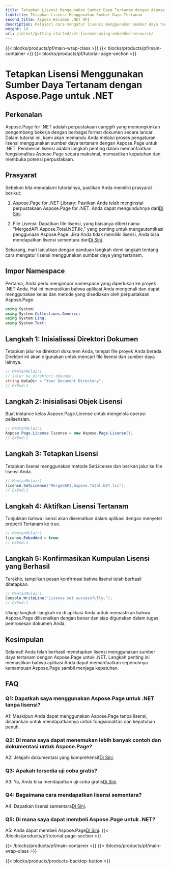 ```yaml
---
title: Tetapkan Lisensi Menggunakan Sumber Daya Tertanam dengan Aspose.Page untuk .NET
linktitle: Tetapkan Lisensi Menggunakan Sumber Daya Tertanam
second_title: Aspose.Halaman .NET API
description: Pelajari cara mengatur lisensi menggunakan sumber daya tertanam dengan Aspose.Page untuk .NET. Pastikan kepatuhan dan buka potensi penuh pemrosesan dokumen.
weight: 14
url: /id/net/getting-started/set-license-using-embedded-resource/
---
```


{{< blocks/products/pf/main-wrap-class >}}
{{< blocks/products/pf/main-container >}}
{{< blocks/products/pf/tutorial-page-section >}}

# Tetapkan Lisensi Menggunakan Sumber Daya Tertanam dengan Aspose.Page untuk .NET

## Perkenalan

Aspose.Page for .NET adalah perpustakaan canggih yang memungkinkan pengembang bekerja dengan berbagai format dokumen secara lancar. Dalam tutorial ini, kami akan memandu Anda melalui proses pengaturan lisensi menggunakan sumber daya tertanam dengan Aspose.Page untuk .NET. Pemberian lisensi adalah langkah penting dalam memanfaatkan fungsionalitas Aspose.Page secara maksimal, memastikan kepatuhan dan membuka potensi perpustakaan.

## Prasyarat

Sebelum kita mendalami tutorialnya, pastikan Anda memiliki prasyarat berikut:

1. Aspose.Page for .NET Library: Pastikan Anda telah menginstal perpustakaan Aspose.Page for .NET. Anda dapat mengunduhnya dari[Di Sini](https://releases.aspose.com/page/net/).

2.  File Lisensi: Dapatkan file lisensi, yang biasanya diberi nama "MergedAPI.Aspose.Total.NET.lic," yang penting untuk mengautentikasi penggunaan Aspose.Page. Jika Anda tidak memiliki lisensi, Anda bisa mendapatkan lisensi sementara dari[Di Sini](https://purchase.aspose.com/temporary-license/).

Sekarang, mari lanjutkan dengan panduan langkah demi langkah tentang cara mengatur lisensi menggunakan sumber daya yang tertanam.

## Impor Namespace

Pertama, Anda perlu mengimpor namespace yang diperlukan ke proyek .NET Anda. Hal ini memastikan bahwa aplikasi Anda mengenali dan dapat menggunakan kelas dan metode yang disediakan oleh perpustakaan Aspose.Page.

```csharp
using System;
using System.Collections.Generic;
using System.Linq;
using System.Text;
```

## Langkah 1: Inisialisasi Direktori Dokumen

Tetapkan jalur ke direktori dokumen Anda, tempat file proyek Anda berada. Direktori ini akan digunakan untuk mencari file lisensi dan sumber daya lainnya.

```csharp
// MantanMulai:1
// Jalur ke direktori dokumen.
string dataDir = "Your Document Directory";
// ExEnd:1
```

## Langkah 2: Inisialisasi Objek Lisensi

Buat instance kelas Aspose.Page.License untuk mengelola operasi pelisensian.

```csharp
// MantanMulai:1
Aspose.Page.License license = new Aspose.Page.License();
// ExEnd:1
```

## Langkah 3: Tetapkan Lisensi

Tetapkan lisensi menggunakan metode SetLicense dan berikan jalur ke file lisensi Anda.

```csharp
// MantanMulai:1
license.SetLicense("MergedAPI.Aspose.Total.NET.lic");
// ExEnd:1
```

## Langkah 4: Aktifkan Lisensi Tertanam

Tunjukkan bahwa lisensi akan disematkan dalam aplikasi dengan menyetel properti Tertanam ke true.

```csharp
// MantanMulai:1
license.Embedded = true;
// ExEnd:1
```

## Langkah 5: Konfirmasikan Kumpulan Lisensi yang Berhasil

Terakhir, tampilkan pesan konfirmasi bahwa lisensi telah berhasil ditetapkan.

```csharp
// MantanMulai:1
Console.WriteLine("License set successfully.");
// ExEnd:1
```

Ulangi langkah-langkah ini di aplikasi Anda untuk memastikan bahwa Aspose.Page dilisensikan dengan benar dan siap digunakan dalam tugas pemrosesan dokumen Anda.

## Kesimpulan

Selamat! Anda telah berhasil menetapkan lisensi menggunakan sumber daya tertanam dengan Aspose.Page untuk .NET. Langkah penting ini memastikan bahwa aplikasi Anda dapat memanfaatkan sepenuhnya kemampuan Aspose.Page sambil menjaga kepatuhan.

## FAQ

### Q1: Dapatkah saya menggunakan Aspose.Page untuk .NET tanpa lisensi?

A1: Meskipun Anda dapat menggunakan Aspose.Page tanpa lisensi, disarankan untuk mendapatkannya untuk fungsionalitas dan kepatuhan penuh.

### Q2: Di mana saya dapat menemukan lebih banyak contoh dan dokumentasi untuk Aspose.Page?

 A2: Jelajahi dokumentasi yang komprehensif[Di Sini](https://reference.aspose.com/page/net/).

### Q3: Apakah tersedia uji coba gratis?

 A3: Ya, Anda bisa mendapatkan uji coba gratis[Di Sini](https://releases.aspose.com/).

### Q4: Bagaimana cara mendapatkan lisensi sementara?

 A4: Dapatkan lisensi sementara[Di Sini](https://purchase.aspose.com/temporary-license/).

### Q5: Di mana saya dapat membeli Aspose.Page untuk .NET?

 A5: Anda dapat membeli Aspose.Page[Di Sini](https://purchase.aspose.com/buy).
{{< /blocks/products/pf/tutorial-page-section >}}

{{< /blocks/products/pf/main-container >}}
{{< /blocks/products/pf/main-wrap-class >}}

{{< blocks/products/products-backtop-button >}}
